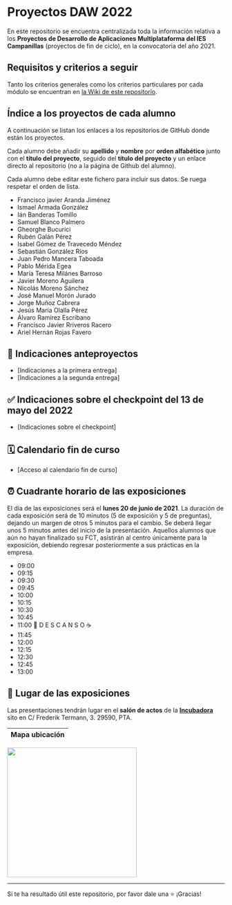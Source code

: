 # Proyectos DAW 2022

En este repositorio se encuentra centralizada toda la información relativa a los **Proyectos de Desarrollo de Aplicaciones Multiplataforma del IES Campanillas** (proyectos de fin de ciclo), en la convocatoria del año 2021.

## Requisitos y criterios a seguir

Tanto los criterios generales como los criterios particulares por cada módulo se encuentran en [la Wiki de este repositorio](https://github.com/IESCampanillas/proyectos-daw-2022/wiki).

## Índice a los proyectos de cada alumno

A continuación se listan los enlaces a los repositorios de GitHub donde están los proyectos. 

Cada alumno debe añadir su **apellido** y **nombre** por **orden alfabético** junto con el **título del proyecto**, seguido del **título del proyecto** y un enlace directo al repositorio (no a la página de Github del alumno). 

Cada alumno debe editar este fichero para incluir sus datos. Se ruega respetar el orden de lista.


* Francisco javier Aranda Jiménez
* Ismael Armada González
* Ián Banderas Tomillo
* Samuel Blanco Palmero
* Gheorghe Bucurici
* Rubén Galán Pérez
* Isabel Gómez de Travecedo Méndez
* Sebastián González Ríos
* Juan Pedro Mancera Taboada
* Pablo Mérida Egea
* María Teresa Milánes Barroso
* Javier Moreno Aguilera
* Nicolás Moreno Sánchez
* José Manuel Morón Jurado
* Jorge Muñoz Cabrera
* Jesús María Olalla Pérez
* Álvaro Ramírez Escribano
* Francisco Javier Rriveros Racero
* Ariel Hernán Rojas Favero



## 📝 Indicaciones anteproyectos
* [Indicaciones a la primera entrega]
* [Indicaciones a la segunda entrega]

## ✅ Indicaciones sobre el checkpoint del 13 de mayo del 2022
* [Indicaciones sobre el checkpoint]

## 🗓️ Calendario fin de curso
* [Acceso al calendario fin de curso]

## ⏰ Cuadrante horario de las exposiciones

El día de las exposiciones será el **lunes 20 de junio de 2021**. La duración de cada exposición será de 10 minutos (5 de exposición y 5 de preguntas), dejando un margen de otros 5 minutos para el cambio. Se deberá llegar unos 5 minutos antes del inicio de la presentación. Aquellos alumnos que aún no hayan finalizado su FCT, asistirán al centro únicamente para la exposición, debiendo regresar posteriormente a sus prácticas en la empresa.

* 09:00
* 09:15
* 09:30
* 09:45
* 10:00
* 10:15
* 10:30
* 10:45
* 11:00
 🥪 D E S C A N S O ☕
* 11:45
* 12:00
* 12:15
* 12:30
* 12:45
* 13:00
## :school: Lugar de las exposiciones

Las presentaciones tendrán lugar en el **salón de actos** de la [**Incubadora**](https://goo.gl/maps/VGMpWnnpCZJQbP21A) sito en C/ Frederik Termann, 3. 29590, PTA.

Mapa ubicación             | 
:-------------------------:|
<a href="https://goo.gl/maps/VGMpWnnpCZJQbP21A" target="_blank"><img src="https://github.com/IESCampanillas/proyectos-dam-2021/blob/master/IESCFP_mapa_ubicacion.png" width="300" /></a> 




<hr>

Si te ha resultado útil este repositorio, por favor dale una :star: ¡Gracias!
